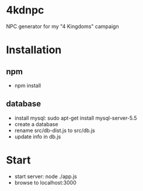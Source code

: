 # 4kdnpc
NPC generator for my "4 Kingdoms" campaign

# Installation

## npm
* npm install

## database
* install mysql: sudo apt-get install mysql-server-5.5
* create a database
* rename src/db-dist.js to src/db.js
* update info in db.js

# Start
* start server: node ./app.js
* browse to localhost:3000


